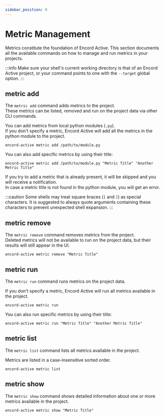 ```yaml
---
sidebar_position: 8
---
```


# Metric Management

Metrics constitute the foundation of Encord Active.
This section documents all the available commands on how to manage and run metrics in your projects.

:::info
Make sure your shell's current working directory is that of an Encord Active project, or your command points to one with the `--target` global option.
:::


## metric add

The `metric add` command adds metrics to the project.  
These metrics can be listed, removed and run on the project data via other CLI commands. 

You can add metrics from local python modules (`.py`).  
If you don't specify a metric, Encord Active will add all the metrics in the python module to the project.
```shell
encord-active metric add /path/to/module.py
```

You can also add specific metrics by using their title:
```shell
encord-active metric add /path/to/module.py "Metric Title" "Another Metric Title"
```

If you try to add a metric that is already present, it will be skipped and you will receive a notification.  
In case a metric title is not found in the python module, you will get an error.

:::caution
Some shells may treat square braces (`[` and `]`) as special characters. It is suggested to always quote arguments containing these characters to prevent unexpected shell expansion.
:::


## metric remove

The `metric remove` command removes metrics from the project.  
Deleted metrics will not be available to run on the project data, but their results will still appear in the UI.

```shell
encord-active metric remove "Metric Title"
```


## metric run

The `metric run` command runs metrics on the project data.

If you don't specify a metric, Encord Active will run all metrics available in the project.
```shell
encord-active metric run 
```

You can also run specific metrics by using their title:
```shell
encord-active metric run "Metric Title" "Another Metric Title"
```


## metric list

The `metric list` command lists all metrics available in the project.

Metrics are listed in a case-insensitive sorted order.
```shell
encord-active metric list
```

## metric show

The `metric show` command shows detailed information about one or more metrics available in the project.

```shell
encord-active metric show "Metric Title"
```

